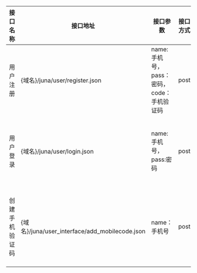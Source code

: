 | 接口名称        | 接口地址           | 接口参数  |接口方式|header|response|
| ------------- |-------------| -----|----|----|-----|
| 用户注册      | {域名}/juna/user/register.json | name:手机号，pass：密码，code：手机验证码 |post|X-CSRF-Token:XXX，token的值来自于{域名}/services/session/token|401:csrf fail <br/>406：缺少注册信息或手机验证码相关错误<br/>200:成功|
| 用户登录      | {域名}/juna/user/login.json      |name:手机号，pass:密码 |post|X-CSRF-Token:XXX，token的值来自于{域名}/services/session/token|401:csrf fail或用户名密码错误,403：用户未启用，406：用户已登录|
| 创建手机验证码 | {域名}/juna/user_interface/add_mobilecode.json|name：手机号|post|X-CSRF-Token:XXX，token的值来自于{域名}/services/session/token|401:csrf错误或者缺少参数，406：手机号码错误或者验证码发送失败|